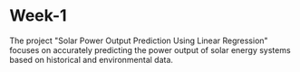 # Week-1
The project "Solar Power Output Prediction Using Linear Regression" focuses on accurately predicting the power output of solar energy systems based on historical and environmental data.

